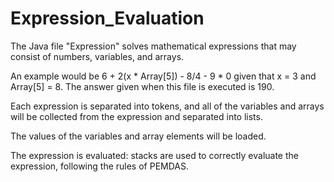 # Expression_Evaluation
 The Java file "Expression" solves mathematical expressions that may consist of numbers, variables, and arrays.

An example would be 6 + 2(x * Array[5]) - 8/4 - 9 * 0 given that x = 3 and Array[5] = 8. The answer given when this file is executed is 190.

Each expression is separated into tokens, and all of the variables and arrays will be collected from the expression and separated into lists.

The values of the variables and array elements will be loaded.

The expression is evaluated: stacks are used to correctly evaluate the expression, following the rules of PEMDAS.
